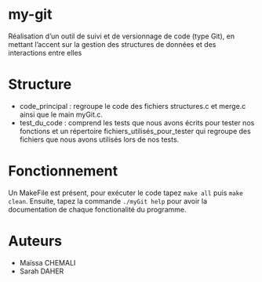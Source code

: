 # my-git

Réalisation d’un outil de suivi et de versionnage de code (type Git), en mettant l’accent sur la gestion des structures de données et des interactions entre elles

# Structure
- code_principal : regroupe le code des fichiers structures.c et merge.c ainsi que le main myGit.c.
- test_du_code : comprend les tests que nous avons écrits pour tester nos fonctions et un répertoire fichiers_utilisés_pour_tester qui regroupe des fichiers que nous avons utilisés lors de nos tests.

# Fonctionnement 
Un MakeFile est présent, pour exécuter le code tapez ```make all``` puis ```make clean```. 
Ensuite, tapez la commande ```./myGit help``` pour avoir la documentation de chaque fonctionalité du programme.

# Auteurs 
- Maïssa CHEMALI
- Sarah DAHER
